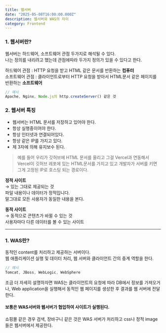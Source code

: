 ```yaml
---
title: 웹서버
date: "2025-05-08T16:00:00.000Z"
description: 웹서버와 WAS의 차이
category: Frontend
---
```


### 1. 웹서버란?

웹서버는 하드웨어, 소프트웨어 관점 두가지로 해석될 수 있다.<br/>
나는 정의를 내리려고 했는데 관점에따라 두가지 정의가 있을 수 있다고 한다.

하드웨어 관점 : HTTP 요청을 받고 HTML 같은 문서를 반환하는 **컴퓨터**<br/>
소프트웨어 관점 : 클라이언트로부터 HTTP 요청을 받아서 HTML문서 같은 페이지를 반환하는 **소프트웨어**

```jsx
// 예시
Apache, Nginx, Node.js의 http.createServer() 같은 것
```

### 2. 웹서버 특징

- 웹서버는 HTML 문서를 저장하고 있어야 한다.
- 항상 실행중이어야 한다.
- 항상 인터넷과 연결되어있다.
- 항상 같은 IP를 가지고 있다.
- 제 3자에 의해 유지보수 된다.

> 예를 들어 우리가 깃허브에 HTML 문서를 올리고 그걸 Vercel과 연동해서 Vercel이 깃허브 레포에 있는 HTML문서를 가지고 있고 개발자가 서버를 키면 그게 고정된 IP로 호스팅 되는 경로이다.

**정적 사이트**<br/>
→ 있는 그대로 제공되는 것<br/>
파일 내용이나 데이터가 정적입니다.<br/>
말그대로 모든 사용자가 동일한 내용을 본다.

**동적 사이트**<br/>
→ 동적으로 콘텐츠가 바뀔 수 있는 것<br/>
사용자마다 다른 데이터를 볼 수 있는 사이트

---

### 1. WAS란?

동적인 content를 처리하고 제공하는 서버이다.<br/>
웹 애플리케이션 실행 및 데이터 처리, 웹 서버와 클라이언트 간의 중계 역할을 한다.

```jsx
// 예시
Tomcat, JBoss, WebLogic, WebSphere
```

조금 더 자세히 설명하자면 WAS는 클라이언트의 요청에 따라 DB에서 정보를 가져오거나, Web application을 실행해서 동적인 웹 페이지를 생성한 후 결과를 웹 서버에 전달한다.

#### 보통은 WAS서버와 웹서버가 협업하여 사이트가 실행된다.

쇼핑몰 같은 경우 검색, 장바구니 같은 것은 WAS 서버가 처리하고 css나 정적 image 들은 웹서버에서 제공한다.

